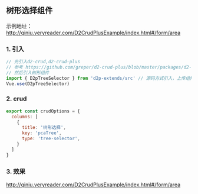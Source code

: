 ## 树形选择组件
示例地址：http://qiniu.veryreader.com/D2CrudPlusExample/index.html#/form/area
###  1. 引入   
```javascript
// 先引入d2-crud,d2-crud-plus
// 参考 https://github.com/greper/d2-crud-plus/blob/master/packages/d2-crud-plus-example/src/business/lib/index.js
// 然后引入树形组件
import { D2pTreeSelector } from 'd2p-extends/src' // 源码方式引入，上传组件支持懒加载
Vue.use(D2pTreeSelector)
```
###  2. crud 
```javascript
export const crudOptions = {
  columns: [
    {
      title: '树形选择',
      key: 'pcaTree',
      type: 'tree-selector',
    }
  ]
}
```
###  3. 效果
 http://qiniu.veryreader.com/D2CrudPlusExample/index.html#/form/area
 

